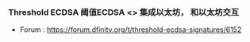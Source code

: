 ### Threshold ECDSA 阈值ECDSA <> 集成以太坊， 和以太坊交互

* Forum : https://forum.dfinity.org/t/threshold-ecdsa-signatures/6152

